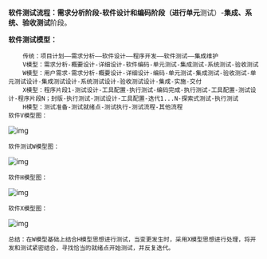 **软件测试流程：**需求分析阶段-软件设计和编码阶段（进行**单元**测试）-**集成、系统、验收测试**阶段。

**软件测试模型：**

```
    传统：项目计划——需求分析——软件设计——程序开发——软件测试——集成维护 
    V模型：需求分析-概要设计-详细设计-软件编码-单元测试-集成测试-系统测试-验收测试
    W模型：用户需求-需求分析-概要设计-详细设计-编码-单元测试-集成测试-验收测试-单元测试设计-集成测试设计-系统测试设计-验收测试设计-集成-实施-交付
    X模型：程序片段1-测试设计-工具配置-执行测试-编码完成-执行测试-工具配置-测试设计-程序片段N；封版-执行测试-测试设计-工具配置-迭代1...N-探索式测试-执行测试
    H模型：测试准备-测试就绪点-测试执行-测试流程-其他流程
软件V模型图：
```

![img](https://images2018.cnblogs.com/blog/772384/201809/772384-20180901223222937-1855541102.png)

```
软件测试W模型图：
```

![img](https://images2018.cnblogs.com/blog/772384/201803/772384-20180308204925770-777353602.jpg)

```
软件H模型图：
```

![img](https://images2018.cnblogs.com/blog/772384/201809/772384-20180901223327477-287491238.png)

```
软件X模型图：
```

![img](https://images2018.cnblogs.com/blog/772384/201809/772384-20180901223342461-65502867.png)

```
总结：在W模型基础上结合H模型思想进行测试，当变更发生时，采用X模型思想进行处理，将开发和测试紧密结合，寻找恰当的就绪点开始测试，并反复迭代。
```




